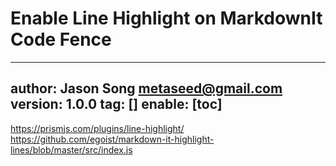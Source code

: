 # Enable Line Highlight on MarkdownIt Code Fence
---
author: Jason Song <metaseed@gmail.com>
version: 1.0.0
tag: []
enable: [toc]
---

https://prismjs.com/plugins/line-highlight/
https://github.com/egoist/markdown-it-highlight-lines/blob/master/src/index.js

